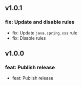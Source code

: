 ## v1.0.1
### fix: Update and disable rules
- fix: Update `java.spring.xss` rule
- fix: Disable rules
## v1.0.0
### feat: Publish release
- feat: Publish release
